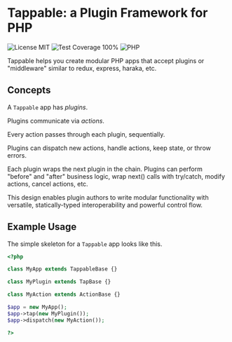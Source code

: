 # Tappable: a Plugin Framework for PHP

![License MIT](https://img.shields.io/github/license/jchook/tappable-php?color=brightgreen)
![Test Coverage 100%](https://img.shields.io/badge/test%20coverage-100%25-brightgreen)
![PHP](https://img.shields.io/badge/php-8.1%2B-787cb5)

Tappable helps you create modular PHP apps that accept plugins or "middleware"
similar to redux, express, haraka, etc.

## Concepts

A `Tappable` app has _plugins_.

Plugins communicate via _actions_.

Every action passes through each plugin, sequentially.

Plugins can dispatch new actions, handle actions, keep state, or throw errors.

Each plugin wraps the next plugin in the chain. Plugins can perform "before" and
"after" business logic, wrap next() calls with try/catch, modify actions, cancel
actions, etc.

This design enables plugin authors to write modular functionality with
versatile, statically-typed interoperability and powerful control flow.

## Example Usage

The simple skeleton for a `Tappable` app looks like this.

```php
<?php

class MyApp extends TappableBase {}

class MyPlugin extends TapBase {}

class MyAction extends ActionBase {}

$app = new MyApp();
$app->tap(new MyPlugin());
$app->dispatch(new MyAction());

?>
```

